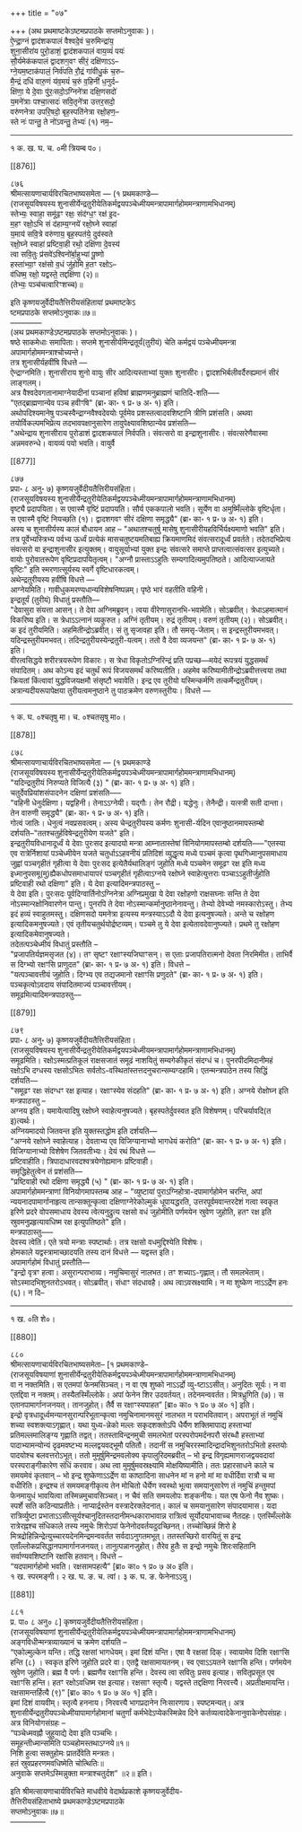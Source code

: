 +++
title = "०७"

+++
(अथ प्रथमाष्टकेऽष्टमप्रपाठके सप्तमोऽनुवाकः )।  
ऐ॒न्द्रा॒ग्नं द्वाद॑शकपालं वैश्वदे॒वं च॒रुमिन्द्रा॑य॒  
शुना॒सीरा॑य पुरो॒डाशं॒ द्वाद॑शकपालं वाय॒व्यं॑ पयः॑  
सौ॒र्यमेक॑कपालं द्वादशग॒वꣳ सीरं॒ दक्षि॑णाऽऽ–  
ग्ने॒यम॒ष्टाक॑पालं॒ निर्व॑पति रौ॒द्रं गा॑वीधु॒कं च॒रु–  
मै॒न्द्रं दधि॑ वारु॒णं य॑व॒मयं॑ च॒रुं व॒हिनी॑ ध॒नुर्द–  
क्षि॑णा॒ ये दे॒वाः पु॑रः॒सदो॒ऽग्निने॑त्रा दक्षि॒णसदो॑  
य॒मने॑त्राः पश्चा॒त्सदः॑ सवि॒तृने॑त्रा उत्तर॒सदो॒  
वरु॑णनेत्रा उपरि॒षदो॒ बृह॒स्पति॑नेत्रा रक्षो॒हण॒–  
स्ते नः॑ पान्तु॒ ते नो॑ऽवन्तु॒ तेभ्यः॑ (१) नम॒–  
_________________________________________________  
१ क. ख. घ. च. ०मी त्रियम्ब प०।

[[876]]

८७६  
श्रीमत्सायणाचार्यविरचितभाष्यसमेता — (१ प्रथमकाण्डे––  
(राजसूयविषयस्य शुनासीर्येन्द्रतुरीयेतिकर्मद्वयपञ्चेध्मीयमन्त्रापामार्गहोममन्त्राणामभिधानम्)  
स्तेभ्यः॒ स्वाहा॒ समू॑ढ॒ꣳ रक्षः॒ संद॑ग्ध॒ꣳ रक्ष॑ इ॒द-  
म॒हꣳ रक्षो॒ऽभि सं द॑हाम्य॒ग्नये॑ रक्षो॒घ्ने स्वाहा॑  
य॒माय॑ सवि॒त्रे वरु॑णाय॒ बृह॒स्पत॑ये॒ दुव॑स्वते  
रक्षो॒घ्ने स्वाहा॑ प्रष्टिवा॒ही रथो॒ दक्षि॑णा दे॒वस्य॑  
त्वा सवि॒तुः प्र॑सवे॑ऽश्विनो॑र्बा॒हुभ्या॑ पू॒ष्णो  
हस्ता॑भ्या॒ꣳ रक्ष॑सो व॒धं जु॑होमि ह॒तꣳ रक्षोऽ–  
व॑धिष्म॒ रक्षो॒ यद्वस्ते॒ तद्दक्षि॑णा (२)॥  
(तेभ्यः॒ पञ्च॑चत्वारिꣳशच्च)॥

इति कृष्णयजुर्वेदीयतैत्तिरीयसंहितायां प्रथमाष्टकेऽ  
ष्टमप्रपाठके सप्तमोऽनुवाकः॥७॥  
––––––––  
(अथ प्रथमकाण्डेऽष्टमप्रपाठके सप्तमोऽनुवाकः )।  
षष्ठे साकमेधाः समापिताः। सप्तमे शुनासीर्यमिन्द्रतूर्यं(तुरीयं) चेति कर्मद्वयं पञ्चेध्मीयमन्त्रा अपामार्गहोममन्त्राश्चोच्यन्ते।  
तत्र शुनासीर्यहवींषि विधत्ते ––  
ऐन्द्राग्नमिति। शुनासीराय शुनो वायुः सीर आदित्यस्ताभ्यां युक्तः शुनासीरः। द्वादशभिर्बलीवर्दैरुह्यमानं सीरं लाङ्गलम्।  
अत्र वैश्वदेवगतानामाग्नेयादीनां पञ्चानां हविषां ब्राह्मणमनुब्राह्मणं चातिदि-शति–––  
"एतद्ब्राह्मणान्येव पञ्च हवीꣳषि" (ब्रा॰ का॰ १ प्र॰ ७ अ॰ १) इति।  
अथोपदिश्यमानेषु पञ्चस्वैन्द्राग्नवैश्वदेवयोः पूर्वमेव प्रशस्तत्वादवशिष्टानि त्रीणि प्रशंसति। अथवा तयोर्विकल्पमभिप्रेत्य तदभावपक्षानुसारेण तावुपेक्ष्यावशिष्ठान्येव प्रशंसति––  
"अथेन्द्राय शुनासीराय पुरोडाशं द्वादशकपालं निर्वपति। संवत्सरो वा इन्द्राशुनासीरः। संवत्सरेणैवास्मा अन्नमवरुन्धे। वायव्यं पयो भवति। वायुर्वै

[[877]]

८७७  
प्रपा॰ ८ अनु॰ ७) कृष्णयजुर्वेदीयतैत्तिरीयसंहिता।  
(राजसूयविषयस्य शुनासीर्येन्द्रतुरीयेतिकर्मद्वयपञ्चेध्मीयमन्त्रापामार्गहोममन्त्राणामभिधानम्)  
वृष्ट्यै प्रदापयिता। स एवास्मै वृष्टिं प्रदापयति। सौर्य एककपालो भवति। सूर्येण वा अमुष्मिँल्लोके वृष्टिर्धृता। स एवास्मै वृष्टिं नियच्छति (१)। द्वादशगवꣳ सीरं दक्षिणा समृद्ध्यै" (ब्रा॰ का॰ १ प्र॰ ७ अ॰ १) इति।  
अस्य च शुनासीर्यस्य कालं बौधायन आह – "अथातश्चतुर्षु मासेषु शुनासीरीयहविर्भिर्यक्ष्यमाणो भवति" इति। तत्र पूर्वेभ्यस्त्रिभ्य पर्वभ्य ऊर्ध्वं प्रत्येकं मासचतुष्टयमतिबाह्य क्रियमाणमिदं संवत्सरादूर्ध्वं प्रवर्तते। तदेतदभिप्रेत्य संवत्सरो वा इन्द्राशुनासीर इत्युक्तम्। वायुसूर्याभ्यां युक्त इन्द्रः संवत्सरे समाप्ते प्राप्तत्वात्संवत्सर इत्युच्यते। वायोः पुरोवातरूपेण वृष्टिप्रदापयितृत्वम्। "अग्नौ प्रास्ताऽऽहुतिः सम्यगादित्यमुपतिष्ठते। आदित्याज्जायते वृष्टिः" इति स्मरणात्सूर्यस्य स्वर्गे वृष्टिधारकत्वम्।  
अथेन्द्रतुरीयस्य हवींषि विधत्ते ––  
आग्नेयमिति। गावीधुकमरण्यधान्यविशेषनिष्पन्नम्। पृष्ठे भारं वहतीति वहिनी।  
इन्द्रतूर्यं (तुरीयं) विधातुं प्रस्तौति––  
"देवासुरा संयत्ता आसन्। ते देवा अग्निमब्रुवन्। त्वया वीरेणासुरानभि-भवामेति। सोऽब्रवीत्। त्रेधाऽहमात्मानं विकरिष्य इति। स त्रेधाऽऽत्नानं व्यकुरुत। अग्निं तृतीयम्। रुद्रं तृतीयम्। वरुणं तृतीयम् (२)। सोऽब्रवीत्। क इदं तुरीयमिति। अहमितीन्द्रोऽब्रवीत्। सं तु सृजावहा इति। तौ समसृ-जेताम्। स इन्द्रस्तुरीयमभवत्। यदिन्द्रस्तुरीयमभवत्। तदिन्द्रतुरीयस्येन्द्रतुरी-यत्वम्। ततो वै देवा व्यजयन्त" (ब्रा॰ का॰ १ प्र॰ ७ अ॰ १) इति।  
वीरत्वसिद्धये शरीरत्रयरूपेण विकारः। स त्रेधा विकृतोऽग्निरिन्द्रं प्रति पप्रच्छ––मयेदं रूपत्रयं युद्धसमर्थं संपादितम्। अथ कोऽन्य इदं चतुर्थं रूपं विजयसमर्थं करिष्यतीति। अहमेव करिष्यामीतीन्द्रोऽब्रवीत्तत्त्वया तथा क्रियतां किंत्वावां युद्धविजयक्षमौ संसृष्टौ भवावेति। इन्द्र एव तुरीयो यस्मिन्कर्मणि तत्कर्मेन्द्रतुरीयम्। अत्रान्यदीयरूपापेक्षया तुरीयत्वमनुष्ठाने तु पाठक्रमेण वरुणस्तुरीयः। विधत्ते ––  
___________________________________________________  
१ क. घ. ०श्चतृषु मा। च. ०श्चतसृषु मा०।

[[878]]

८७८  
श्रीमत्सायणाचार्यविरचितभाष्यसमेता — (१ प्रथमकाण्डे  
(राजसूयविषयस्य शुनासीर्येन्द्रतुरीयेतिकर्मद्वयपञ्चेध्मीयमन्त्रापामार्गहोममन्त्राणामभिधानम्)  
"यदिन्द्रतुरीयं निरुप्यते विजित्यै (३) " (ब्रा॰ का॰ १ प्र॰ ७ अ॰ १) इति।  
चतुर्देवप्रियांशसंपादनेन दक्षिणां प्रशंसति–––  
"वहिनी धेनुर्दक्षिणा। यद्वहिनी। तेनाऽऽग्नेयी। यद्गौः। तेन रौद्री। यद्धेनुः। तेनैन्द्री। यत्स्त्री सती दान्ता। तेन वारुणी समृद्ध्यै" (ब्रा॰ का॰ १ प्र॰ ७ अ॰ १) इति।  
गोत्वं जातिः। धेनुत्वं नवप्रसवत्वम्। अस्य चेन्द्रतुरीयस्य कर्मणः शुनासी-र्यदिन एवानुष्ठानमापस्तम्बो दर्शयति–"ततश्चतुर्हविषेन्द्रतुरीयेण यजते" इति।  
इन्द्रतुरीयविधानादूर्ध्वं ये देवाः पुरःसद इत्यादयो मन्त्रा आम्नातास्तेषां विनियोगमापस्तम्बो दर्शयति–––"एतस्या एव रात्रेर्निशायां पञ्चेध्मीयेन यजते चतुर्धाऽऽहवनीयं प्रतिदिशं व्युद्धृत्य मध्ये पञ्चमं कृत्वा पृथगिध्मानुपसमाधाय जुह्वां पञ्चगृहीतं गृहीत्वा ये देवाः पुरःसद इत्येतैर्यथालिङ्गं जुहोति मध्ये पञ्चमेन समूढꣳ रक्ष इति मध्य इध्मानुपसमू(मु)ह्यैकधोपसमाधायापरं पञ्चगृहीतं गृहीत्वाऽग्नये रक्षोघ्ने स्वाहेत्युत्तराः पञ्चाऽऽहुतीर्जुहोति प्रष्टिवाही रथो दक्षिणा" इति। ये देवा इत्यादिमन्त्रपाठस्तु –  
ये देवा इति। पुरःसदः पूर्वदिग्वार्तिनोऽग्निनेत्रा अग्निप्रमुखा ये देवा रक्षोहणो राक्षसघ्नाः सन्ति ते देवा नोऽस्मान्‍रक्षोनिवारणेन पान्तु। पुनरपि ते देवा नोऽस्मान्कर्मानुष्ठानेनावन्तु। तेभ्यो देवेभ्यो नमस्कारोऽस्तु। तेभ्य इदं हव्यं स्वाहुतमस्तु। दक्षिणसदो यमनेत्रा इत्यस्य मन्त्रस्याऽऽदौ ये देवा इत्यनुषज्यते। अन्ते च रक्षोहण इत्यादिकमनुषज्यते। एवं तृतीयचतुर्थयोर्द्रष्टव्यम्। पञ्चमे तु ये देवा इत्येतावदेवानुष्ज्यते। प्रथमे तु रक्षोहण इत्यादिकमेवानुषज्यते।  
तदेतत्पञ्चेध्मीयं विधातुं प्रस्तौति –  
"प्रजापतिर्यज्ञमसृजत (४)। तꣳ सृष्टꣳ रक्षाꣳस्यजिघाꣳसन्। स एताः प्रजापतिरात्मनो देवता निरमिमीत। ताभिर्वै स दिग्भ्यो रक्षꣳसि प्राणुदत" (ब्रा॰ का॰ १ प्र॰ ७ अ॰ १) इति। विधत्ते –  
"यत्पञ्चावत्तीयं जुहोति। दिग्भ्य एव तद्यजमानो रक्षाꣳसि प्रणुदते" (ब्रा॰ का॰ १ प्र॰ ७ अ॰ १) इति।  
पञ्चकृत्वोऽवदाय संपादितमाज्यं पञ्चावत्तीयम्।  
समूढमित्यादिमन्त्रपाठस्तु––

[[879]]

८७९  
प्रपा॰ ८ अनु॰ ७) कृष्णयजुर्वेदीयतैत्तिरीयसंहिता।  
(राजसूयविषयस्य शुनासीर्येन्द्रतुरीयेतिकर्मद्वयपञ्चेध्मीयमन्त्रापामार्गहोममन्त्राणामभिधानम्)  
समूढमिति। रक्षोऽस्मत्प्रतिकूलं राक्षसजातं समूढं नाशयितुं सम्यगेकीकृतं संदग्धं च। पुनरपीदमिदानीमहं रक्षोऽभि दग्धस्य रक्षसोऽभितः सर्वतोऽ-वस्थितांस्तत्तदनुचरान्सम्यग्दहामि। एतन्मन्त्रपाठेन तस्य सिद्धिं दर्शयति––  
"समूढꣳ रक्षः संदग्धꣳ रक्ष इत्याह। रक्षाꣳस्येव संदहति" (ब्रा॰ का॰ १ प्र॰ ७ अ॰ १) इति। अग्नये रोक्षोघ्न इति मन्त्रपाठस्तु –  
अग्नय इति। यमायेत्यादिषु रक्षोघ्ने स्वाहेत्यनुषज्यते। बृहस्पतेर्दुवस्वत इति विशेषणम्। परिचर्यावदि(त इ)त्यर्थः।  
अग्नियमादयो जितवन्त इति युक्तस्तद्धोम इति दर्शयति––  
"अग्नये रक्षोघ्ने स्वाहेत्याह। देवताभ्य एव विजिग्यानाभ्यो भागधेयं करोति" (ब्रा॰ का॰ १ प्र॰ ७ अ॰ १) इति।  
विजिग्यानाभ्यो विशेषेण जितवतीभ्यः। देयं रथं विधत्ते ––  
प्रष्टिवाहीति। त्रिपादाधारवदश्वत्रयेणोह्यमानः प्रष्टिवाही।  
समृद्धिहेतुत्वेन तं प्रशंसति––  
"प्रष्टिवाही रथो दक्षिणा समृद्ध्यै (५) " (ब्रा॰ का॰ १ प्र॰ ७ अ॰ १) इति।  
अपामार्गहोममन्त्राणां विनियोगमापस्तम्ब आह – "व्युष्टायां पुराऽग्निहोत्रा-दपामार्गहोमेन चरन्ति, अपां न्ययनादपामार्गानाहृत्य तान्सक्तून्कृत्वा दक्षिणाग्नेरेकोल्मुकं धूपायद्धरति, उत्तरपूर्वमवान्तरदेशं गत्वा स्वकृत इरिणे प्रदरे वोपसमाधाय देवस्य त्वेत्यनुद्रुत्य रक्षसो वधं जुहोमीति पर्णमयेन स्रुवेण जुहोति, हतꣳ रक्ष इति स्रुवमनुप्रहृत्यावधिष्म रक्ष इत्युपतिष्ठते" इति।  
मन्त्रपाठास्तु–––  
देवस्य त्वेति। एते त्रयो मन्त्राः स्पष्टार्थाः। तत्र रक्षसो वधमुद्दिश्येति विशेषः।  
होमकाले यद्वस्त्रामाच्छादयति तस्य दानं विधत्ते –– यद्वस्त इति।  
अपामार्गहोमं विधातुं प्रस्तौति––  
"इन्द्रो वृत्रꣳ हत्वा। असुरान्पराभाव्य। नमुचिमासुरं नालभत। तꣳ शच्याऽ-गृह्णात्। तौ समलभेताम्। सोऽस्मादभिशुनतरोऽभवत्। सोऽब्रवीत्। संधाꣳ संदधावहै। अथ त्वाऽवस्रक्ष्यामि। न मा शुष्केण नाऽऽर्द्रेण हनः (६)। न दि–  
_________________________________________________  
१ ख. ०ति शे०।

[[880]]

८८०  
श्रीमत्सायणाचार्यविरचितभाष्यसमेता– [१ प्रथमकाण्डे–  
(राजसूयविषयाणां शुनासीर्येन्द्रतुरीयेतिकर्मद्वयपञ्चेध्मीयमन्त्रापामार्गहोममन्त्राणामभिधानम्)  
वा न नक्तमिति। स एतमपां फेनमसिञ्चत्। न वा एष शुष्को नाऽऽर्द्रो व्यु-ष्टाऽऽसीत्। अनुदितः सूर्यः। न वा एतद्दिवा न नक्तम्। तस्यैतस्मिँल्लोके। अपां फेनेन शिर उदवर्तयत्। तदेनमन्ववर्तत। मित्रध्रुगिति (७)। स एतानपामार्गानजनयत्। तानजुहोत्। तैर्वै स रक्षाꣳस्यपाहत” [ब्रा० का० १ प्र० ७ अ० १] इति।  
इन्द्रो वृत्रधादूर्ध्वमन्यानसुरान्परिभूतान्कृत्वा नमुचिनामानमसुरं नालभत न पराभवितवान्। अपराभूतं तं नमुचिं शच्या स्वशक्त्याऽगृह्णात्। यथा युध्य-न्नेको मल्लः सकृदशक्तोऽपि धैर्यैण शक्तिमापाद्य हस्ताभ्यां प्रतिमल्लमालिङ्ग्य गृह्णाति तद्वत्। ततस्ताविन्द्रनमुची समलभेतां परस्परोपमर्दनपरौ संरब्धौ हस्ताभ्यां पादाभ्यामन्योन्यं दृढमवष्टभ्य मल्लद्वयवद्भूमौ पतितौ। तदानीं स नमुचिररस्मादिन्द्रादभिशुनतरोऽभितो हस्तयोः पादयोश्च बलवत्तरोऽभूत्। ततो मुमूर्षुमिन्द्रमवलोक्य कृपालुरिदमब्रवीत् – भो इन्द्र विगृह्यमाणराजद्वयवदावां परस्पराङ्गीकारेण संधिं करवाव। अथ त्वा मुमूर्षुमवस्रक्ष्यामि मोक्षयिष्यामीति। ततः प्रहारसाधने काले च समयमेवं कृतवान् – भो इन्द्र शुष्केणाऽऽर्द्रेण वा काष्ठादिना साधनेन मां न हनो मां मा वधीर्दिवा रात्रौ च मा वधीरिति। इन्द्रश्च तं समयमङ्गीकृत्य तेन मोचितो धैर्येण स्वस्थो भूत्वा समयानुसारेण तं नमुचिं हन्तुमपां फेनमायुधं भावयित्वा तस्मिन्नमुचावसिञ्चत्। न चैवं सति समयलोपः शङ्कनीयः। यत एष फेनो नैव शुष्कः। स्पर्शे सति कठिन्याप्रतीतेः। नाप्यार्द्रस्तेन वस्त्रादेरक्लेदनात्। कालं च समयानुसारेण संपादयामास। यदा रात्रिर्व्युष्टा प्रभाताऽऽसीत्सूर्यश्चानुदितस्तदानीमन्धकाराभावान्न रात्रित्वं सूर्योदयाभावाच्‍च नैतदहः। एतस्मिँल्लोके रात्रेरह्नश्च संधिकाले तस्य नमुचेः शिरोऽपां फेनेनोदवर्तयदुदच्छिनत्। तच्चोच्छिन्नं शिरो हे मित्रद्रोहिन्निन्द्रेत्युच्‍चारयदेनमिन्द्रमन्ववर्तत सर्वदाऽनुगतमभूत्। ततस्तच्छिरो वारयितुं स इन्द्र एताँल्लोकप्रसिद्धानपामार्गानजनयत्। तानुत्पन्नानजुहोत्। तैरेव हुतैः स इन्द्रो नमुचेः शिरःसहितानि सर्वाण्यवशिष्टानि रक्षांसि हतवान्। विधत्ते –  
“यदपामार्गहोमो भवति। रक्षसामपहत्यै” [ब्रा० का० १ प्र० ७ अ० इति।  
१ ख. स्परमङ्गी। २ ख. घ. ङ. च. त्वां। ३ क. घ. ङ. फेनेनाऽऽयु।

[[881]]

८८१  
प्र. पा० ८ अनु० ८] कृष्णयजुर्वेदीयतैत्तिरीयसंहिता।  
(राजसूयविषयाणां शुनासीर्येन्द्रतुरीयेतिकर्मद्वयपञ्चेध्मीयमन्त्रापामार्गहोममन्त्राणामभिधानम्)  
अङ्गविधीन्मन्त्रव्याख्यानं च क्रमेण दर्शयति –  
“एकोल्मुल्केन यन्ति। तद्धि रक्षसां भागधेयम्। इमां दिशं यन्ति। एषा वै रक्षसां दिक्। स्वायामेव दिशि रक्षाꣳसि हन्ति (८) । स्वकृत इरिणे जुहोति प्रदरे वा। एतद्वै रक्षसामायतनम्। स्व एवाऽऽयतने रक्षाꣳसि हन्ति। पर्णमयेन स्रुवेण जुहोति। ब्रह्म वै पर्णः। ब्रह्मणैव रक्षाꣳसि हन्ति। देवस्य त्वा सवितुः प्रसव इत्याह। सवितृप्रसूत एव रक्षाꣳसि हन्ति। हतꣳ रक्षोऽवधिष्म रक्ष इत्याह। रक्षसाꣳ स्तृत्यै। यद्वस्ते तद्दक्षिणा निरवत्त्यै। अप्रतीक्षमायन्ति। रक्षसामन्तर्हित्यै (९)” [ब्रा० का० १ प्र० ७ अ० १] इति।  
इमां दिशं वायवीम्। स्तृत्यै हननाय। निरवत्त्यै भागप्रदानेन निःसारणाय। स्पष्टमन्यत्। अत्र शुनासीर्येन्द्रतुरीयपञ्चेध्मीयापामार्गहोमानां चतुर्णां कर्मभेदेऽप्येकस्मिन्नेव दिने कर्तव्यत्वादेकेनानुवाकेनोपसंग्रहः।  
अत्र विनियोगसंग्रहः –  
“पञ्चेध्मवह्नौ जुहुयाद्ये देवा इति पञ्चभिः।  
समूहन्तीध्मान्समिति पञ्चहोमस्तथाऽग्नये॥१॥  
निशि हुत्वा सक्‍तुहोमः प्रातर्देवेति मन्त्रतः।  
हतं स्रुवप्रहरणमवधिष्मेति चोत्थितिः॥  
अनुवाके सप्तमेऽस्मिन्नुक्ता मन्त्राश्चतुर्दश” ॥२॥ इति।

इति श्रीमत्सायणाचार्यविरचिते माधवीये वेदार्थप्रकाशे कृष्णयजुर्वेदीय-  
तैत्तिरीयसंहिताभाष्ये प्रथमकाण्डेऽष्टमप्रपाठके  
सप्तमोऽनुवाकः॥७॥  
–––––––––
